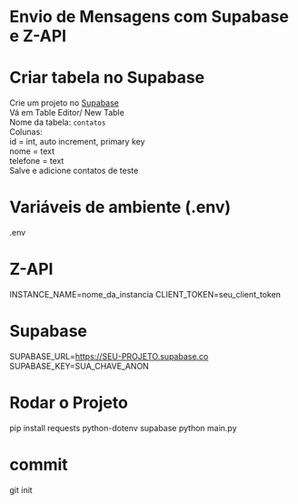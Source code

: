 # Envio de Mensagens com Supabase e Z-API

# Criar tabela no Supabase
 Crie um projeto no [Supabase](https://supabase.com/)  
 Vá em Table Editor/ New Table  
 Nome da tabela: `contatos`  
 Colunas:  
   id = int, auto increment, primary key  
  nome = text  
  telefone = text  
  Salve e adicione contatos de teste

# Variáveis de ambiente (.env)
.env
# Z-API
INSTANCE_NAME=nome_da_instancia
CLIENT_TOKEN=seu_client_token

# Supabase
SUPABASE_URL=https://SEU-PROJETO.supabase.co
SUPABASE_KEY=SUA_CHAVE_ANON

# Rodar o Projeto
pip install requests python-dotenv supabase
python main.py

# commit
git init 